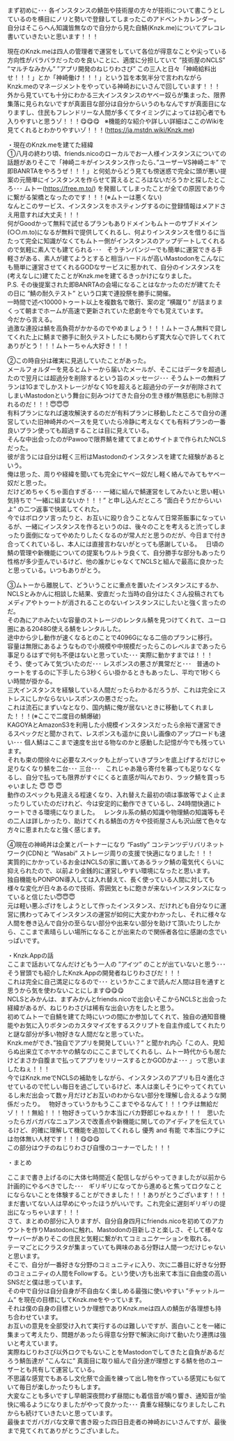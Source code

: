まず初めに･･･ 各インスタンスの鯖缶や技術屋の方々が技術について書こうとしているのを横目にノリと勢いで登録してしまったこのアドベントカレンダー。  
自分はそこらへん知識皆無なので自分から見た自鯖(Knzk.me)についてアレコレ書いていきたいと思います！！！  

現在のKnzk.meは四人の管理者で運営をしていて各位が得意なことや尖っている方向性がバラバラだったのを良いことに、適度に分担していて ”技術屋のNCLS” ”マルチなみかん” ”アプリ開発のねじりわさび” この三人と日々「神崎給料出せ！！！」とか「神崎働け！！！」という旨を本気半分で言われながらKnzk.meのマネージメントをやっている神崎おにいさんで回しています！！！  
外から見ていても十分にわかる三大インスタンスのヤベー奴らが集まった、限界集落に見られないですが真面目な部分は自分からいうのもなんですが真面目になりますし、住民もフレンドリーな人間が多くてタイミングによっては初心者でも入りやすいと思うゾ！！！😋😋😋    
    ※機能的な紹介や詳しい詳細はここのWikiを見てくれるとわかりやすいゾ！！！(https://ja.mstdn.wiki/Knzk.me)

・現在のKnzk.meを建てた経緯  
①八月の終わり頃、friends.nicoのローカルでお一人様インスタンスについての話題がありそこで「神崎ニキがインスタンス作ったら、”ユーザーVS神崎ニキ” で即BANRTAをやろうぜ！！！」と何処からどう見ても傍迷惑で完全に頭が悪い提案の元簡単にインスタンスを作らせて貰えるところはないだろうかと探したところ･･･ ムトー(https://free.m.to/) を発掘してしまったことが全ての原因であり今に繋がる架橋となったのです！！！(※ムトーは悪くない)  
なんとこのサービス、インスタンスをホスティングするのに登録情報はメアドさえ用意すれば大丈夫！！！  
何がGoodかって無料で試せるプランもありドメインもムトーのサブドメイン(○○.m.to)になるが無料で提供してくれるし、何よりインスタンスを借りるに当たって完全に知識がなくてもムトー側がインスタンスのアップデートしてくれるので気軽に素人でも建てられる･･･  
そうチンパンジーでも簡単に運営できる手軽さがある、素人が建てようとすると相当ハードルが高いMastodonをこんなにも簡単に運営させてくれるGODなサービスに惹かれて、自分のインスタンスを(考えなしに)建てたことがKnzk.meを建てるきっかけになりました。  
P.S. その後提案された即BANRTAの会場になることはなかったのだが建てたその日に ”鯖の耐久テスト” という口実で連投祭を勝手に開催。  
一時間で述べ10000トゥート以上を複数名で敢行、案の定 ”横蹴り” が詰まりまくって朝までホームが高速で更新されていた悲劇を今でも覚えています。  
今だから言える。  
過激な連投は鯖を高負荷がかかるのでやめましょう！！！ムトーさん無料で貸してくれた上に鯖まで勝手に耐久テストしたにも関わらず寛大な心で許してくれてありがとう！！！ムトーちゃん大好き！！！

②この時自分は確実に見逃していたことがあった。  
メールフォルダーを見るとムトーから届いたメールが、そこにはデータを超過したので翌月には超過分を削除するという旨のメッセージ･･･ そうムトーの無料プランは1Gまでしかストレージがなく1Gを超えると超過分のデータが削除されてしまいMastodonという舞台に刻みつけてきた自分の生き様が無慈悲にも削除されるのだ！！！😇😇😇  
有料プランになれば速攻解決するのだが有料プランに移動したところで自分の運営していた旧神崎丼のペースを見ていたら冷静に考えなくても有料プランの一番良いプラン使っても超過することは目に見えている。  
そんな中出会ったのがPawooで限界鯖を建ててまとめサイトまで作られたNCLSだった。  
彼が言うには自分は軽く三桁はMastodonのインスタンスを建てた経験があるという。  
俺は思った、周りや経緯を聞いても完全にヤベー奴だし軽く絡んでみてもヤベー奴だと思った。  
だけどめちゃくちゃ面白すぎる･･･ 一緒に組んで鯖運営をしてみたいと思い軽い気持ちで ”一緒に組まないか！！！” と申し込んだところ ”面白そうだからいいよ” の二つ返事で快諾してくれた。  
今ではボロクソ言ったりと、お互いに殴り合うことなんて日常茶飯事になっているが、一緒にインスタンスを作るというのは、後々のことを考えると渋ってしまったり面倒になってやめたりしたくなるのが常人だと思うのだが、今日まで付き合ってくれているし、本人には直接言わないがとっても感謝している。  
日頃の鯖の管理や新機能についての提案もウルトラ良くて、自分勝手な部分もあったり性格が多少歪んでいるけど、他の誰かじゃなくてNCLSと組んで最高に良かったと思っている。いつもありがとう。  

③ムトーから離脱して、どういうことに重点を置いたインスタンスにするか、NCLSとみかんに相談した結果、安直だった当時の自分はたくさん投稿されてもメディアやトゥートが消されることのないインスタンスにしたいと強く言ったのだ。  
その為にアホみたいな容量のストレージのレンタル鯖を見つけてくれて、ユーロ圏にある2048G使える鯖をレンタルした。  
途中から少し動作が速くなるとのことで4096Gになる二倍のプランに移行。  
容量は無限にあるようなもので小規模や中規模だったらこのレベルまであったら事足りるはずで何も不便はないと思っていた･･･ 実際に動かすまでは！！！  
そう、使ってみて気づいたのだ･･･ レスポンスの悪さが異常だと･･･  
普通のトゥートをするのに下手したら3秒くらい掛かるときもあったし、平均で1秒くらい時間が掛かる。  
三大インスタンスを経験している人間だったらわかるだろうが、これは完全にストレスにしかならないレスポンスの悪さだった。  
これは流石にまずいなとなり、国内鯖に俺が居ないときに移動してくれました！！！(※ここで二度目の鯖爆破)  
KAGOYAとAmazonS3を利用した小規模インスタンスだったら余裕で運営できるスペックだと聞かされて、レスポンスも遥かに良いし画像のアップロードも速い･･･ 個人鯖はここまで速度を出せる物なのかと感動した記憶が今でも残っています。  
それも束の間徐々に必要なスペックも上がっていきプランを底上げするだけじゃ足りなくなり鯖を二台･･･ 三台･･･  
これじゃあ幾ら寄付を募っても足りなくなるし、自分で払っても限界がすぐにくると直感が叫んでおり、ラック鯖を買っちゃいました :innocent: :innocent: :innocent:  
動作のスペックも見違える程速くなり、入れ替えた最初の頃は事故等でよく止まったりしていたのだけれど、今は安定的に動作できているし、24時間快適にトゥートできる環境になりました。  
レンタル系の鯖の知識や物理鯖の知識等もその二人は詳しかったり、助けてくれる鯖缶の方々や技術屋さんも沢山居て色々な方々に恵まれたなと強く感じます。  

④現在の神崎丼は企業とパートナーになり “Fastly” コンテンツデリバリネットワーク(CDN)と “Wasabi” ストレージ周りの支援で快適になりました！！！  
実質的にかかっているお金はNCLSの家に置いてあるラック鯖の電気代くらいに抑えられたので、以前より金銭的に運営しやすい環境になったと思います。  
独自機能もPONPON導入しては入れ替えて、長く使っている人間に対しても様々な変化が日々あるので技術、雰囲気ともに飽きが来ないインスタンスになっていると信じたい😇😇😇  
元は軽い悪ふざけをしようとして作ったインスタンス、だけれども自分なりに運営に携わってみてインスタンスの運営が如何に大変かわかったし、それに様々な人間を巻き込んで自分の至らない部分や出来ない部分を助けて頂いたりしたから、ここまで素晴らしい場所になることが出来たので関係者各位に感謝の念でいっぱいです。

・Knzk.Appの話  
ここまで話おいてなんだけどもう一人の ”アイツ” のことが出ていないと思う･･･ そう冒頭でも紹介したKnzk.Appの開発者ねじりわさびだ！！！  
これは完全に自己満足になるので･･･ というかここまで読んだ人間は目を通すと思うから気を使わないことにします😋😋😋  
NCLSとみかんは、まずみかんとfriends.nicoで出会いそこからNCLSと出会った経緯があるが、ねじりわさびは稀有な出会い方をしたと思う。  
初めてムトーで自鯖を建てた時にいつの間にか参加してくれて、独自の通知音機能やお気に入りボタンのカスタマイズをするスクリプトを自主作成してくれたりと謎な部分が多い物好きな人間だなと思っていた。  
Knzk.meができ、”独自でアプリを開発していい？” と聞かれ内心「この人、見知らぬ出来立てホヤホヤの鯖なのにここまでしてくれるし、ムトー時代からも居たけどまさか自腹まで払ってアプリをリリースするとかGODかよ･･･ 」って思いましたねぇ！！！  
今ではKnzk.meでNCLSの補助をしながら、インスタンスのアプリも日々進化させているので忙しい毎日を過ごしているけど、本人は楽しそうにやってくれているし未だ出会って数ヶ月だけどお互いのわからない部分を理解し合えるような関係だったり。  
物好きっていうかもうここまでやるなんて！！！ウチは無給だゾ！！！無給！！！物好きっていうか本当にバカ野郎じゃねぇか！！！  
思いたったらガバガバなニュアンスで改善点や新機能に関してのアイディアを伝えているけど、的確に理解して機能を追加してくれるし 優秀 and 有能 で本当にウチには勿体無い人材です！！！😋😋😋  
この部分はウチのねじりわさび自慢のコーナーでした！！！  

・まとめ  

ここまで書き上げるのに大体七時間近く配信しながらやってきましたが以前から計画的にやるべきでした･･･  
ギリギリになってから進めると焦ってロクなことにならないことを体験することができました！！！ありがとうございます！！！  
まだ書いてない人は早めにやったほうがいいです。これ完全に遅刻ギリギリの提出になっちゃいます！！！  
さて、まとめの部分に入りますが、自分自身四月にfriends.nicoを初めてのアカウントを作りMastodonに触れ、Mastodonの目新しさと楽しさ、そして様々なサーバーがありそこの住民と気軽に繋がれてコミュニケーションを取れる。  
テーマごとにクラスタが集まっていても興味のある分野は人間一つだけじゃないと思います。  
そこで、自分が一番好きな分野のコミュニティに入り、次に二番目に好きな分野のコミュニティの人間をFollowする。という使い方も出来て本当に自由度の高いSNSだと僕は思っています。  
その中で自分は自分自身が不自由なく楽しめる最強に使いやすい ”チャットルーム” を現在の目標にしてKnzk.meをやっています。  
それは僕の自身の目標というか理想でありKnzk.meは四人の鯖缶が各理想も持ち合わせています。  
お互いの意見を全部受け入れて実行するのは難しいですが、面白いことを一緒に集まって考えたり、問題があったら得意な分野で解決に向けて動いたり連携は強いと考えています。  
実際ねじりわさび以外ロクでもないことをMastodonでしてきたと自負があるだろう鯖缶達が ”こんなに” 真面目に取り組んで自分達が理想とする鯖を他のユーザーとも共有して運営している。  
不思議な感覚でもあるし文化祭で企画を練って出し物を作っている感覚にも似ていて毎日が楽しかったりもします。  
大変なことも多いですし早朝深夜問わず昼間にも着信音が鳴り響き、通知音が愉快に鳴るようになりましたがやって良かった･･･ 貴重な経験になりましたしこれからも続けていきたいと思っています。  
最後までガバガバな文章で書き殴った四日目走者の神崎おにいさんですが、最後まで見てくれてありがとうございました。  
